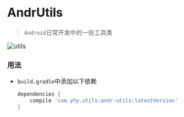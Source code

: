 # AndrUtils
> `Android`日常开发中的一些工具类

![utils](https://img.shields.io/badge/jCenter-1.1.3-brightgreen.svg)



### 用法

* `build.gradle`中添加以下依赖

  ```groovy
  dependencies {
      compile 'com.yhy.utils:andr-utils:latestVersion'
  }
  ```


